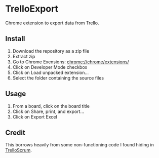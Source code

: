 TrelloExport
============

Chrome extension to export data from Trello.

Install
-------
1. Download the repository as a zip file
2. Extract zip
3. Go to Chrome Exensions: [chrome://chrome/extensions/](chrome://chrome/extensions/)
4. Click on Developer Mode checkbox
5. Click on Load unpacked extension...
6. Select the folder containing the source files

Usage
-----
1. From a board, click on the board title
2. Click on Share, print, and export...
3. Click on Export Excel

Credit
------
This borrows heavily from some non-functioning code I found hiding in [TrelloScrum](https://github.com/Q42/TrelloScrum/).
